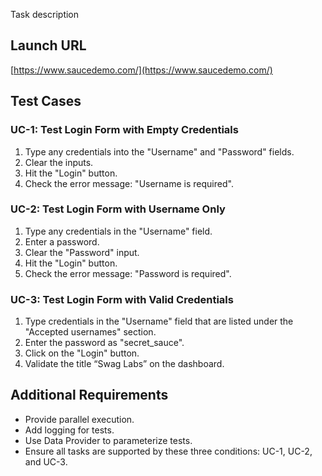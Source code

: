 Task description
## Launch URL
[https://www.saucedemo.com/](https://www.saucedemo.com/)

## Test Cases

### UC-1: Test Login Form with Empty Credentials
1. Type any credentials into the "Username" and "Password" fields.
2. Clear the inputs.
3. Hit the "Login" button.
4. Check the error message: "Username is required".

### UC-2: Test Login Form with Username Only
1. Type any credentials in the "Username" field.
2. Enter a password.
3. Clear the "Password" input.
4. Hit the "Login" button.
5. Check the error message: "Password is required".

### UC-3: Test Login Form with Valid Credentials
1. Type credentials in the "Username" field that are listed under the "Accepted usernames" section.
2. Enter the password as "secret_sauce".
3. Click on the "Login" button.
4. Validate the title “Swag Labs” on the dashboard.

## Additional Requirements
- Provide parallel execution.
- Add logging for tests.
- Use Data Provider to parameterize tests.
- Ensure all tasks are supported by these three conditions: UC-1, UC-2, and UC-3.